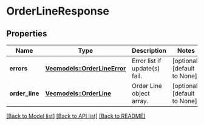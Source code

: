 # OrderLineResponse

## Properties
Name | Type | Description | Notes
------------ | ------------- | ------------- | -------------
**errors** | [**Vec<models::OrderLineError>**](OrderLineError.md) | Error list if update(s) fail. | [optional] [default to None]
**order_line** | [**Vec<models::OrderLine>**](OrderLine.md) | Order Line object array. | [optional] [default to None]

[[Back to Model list]](../README.md#documentation-for-models) [[Back to API list]](../README.md#documentation-for-api-endpoints) [[Back to README]](../README.md)


